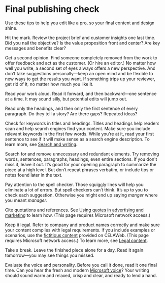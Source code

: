 ﻿# Final publishing check

Use these tips to help you edit like
a pro, so your final content and design shine. 

Hit the mark. Review
the project brief and customer insights one last time. Did you nail the
objective? Is the value proposition front and center? Are key messages
and benefits clear? 

Get a second opinion. Find
someone completely removed from the work to offer feedback and act as
the customer. (Or hire an editor.) No matter how well you write, a
second set of eyes always offers a new perspective. And
don’t take suggestions personally—keep an open mind and be flexible to
new ways to get the results you want. If something trips up your
reviewer, get rid of it, no matter how much you like it.

Read your work aloud. Read it forward, and then backward—one sentence at a time. It may sound silly, but potential edits will jump out.

Read only the headings, and then only the first sentence of every paragraph. Do they tell a story? Are there gaps? Repeated ideas?

Check for keywords in titles and headings.
Titles and headings help readers scan and help search engines find
your content. Make sure you include relevant keywords in the first
few words. While you’re at it, read your first sentence to see if
it will make sense as a search engine description. To learn more, see [Search and writing](https://worldready.cloudapp.net/Styleguide/Read?id=2700&topicid=36379).

Search for and remove unnecessary and redundant elements.
Try removing words, sentences, paragraphs, headings, even entire
sections. If you don't miss it, leave it out. It’s good for your opening
paragraph to summarize the piece at a high level. But don’t repeat
phrases verbatim, or include tips or notes found later in the text.

Pay attention to the spell checker.
Those squiggly lines will help you eliminate a lot of errors. But
spell checkers can’t think. It’s up to you to check each
suggestion. Otherwise you might end up saying *manger* where you meant *manager*. 

Cite quotations and references. See [Using quotes in advertising and marketing](https://microsoft.sharepoint.com/sites/lcaweb/Home/Marketing/Marketing-and-Advertising-Content/Quotes) to learn how. (This page requires Microsoft network access.)

Keep it legal. Refer to
company and product names correctly and make sure your content complies
with legal requirements. If you include examples or scenarios, use the [fictitious content](https://microsoft.sharepoint.com/sites/LCAWeb/Home/Copyrights-Trademarks-and-Patents/Trademarks/Fictitious-Names) provided on CELAWeb. (This page requires Microsoft network access.) To learn more, see [Legal content](https://worldready.cloudapp.net/Styleguide/Read?id=2700&topicid=26694).

Take a break. Leave the finished piece alone for a day. Read it again tomorrow—you may see things you missed. 

Evaluate the voice and personality. Before you call it done, read it one final time. Can you hear the fresh and modern [Microsoft voice](https://worldready.cloudapp.net/Styleguide/Read?id=2700&topicid=28361)? Your writing should sound warm and relaxed, crisp and clear, and ready to lend a hand.
